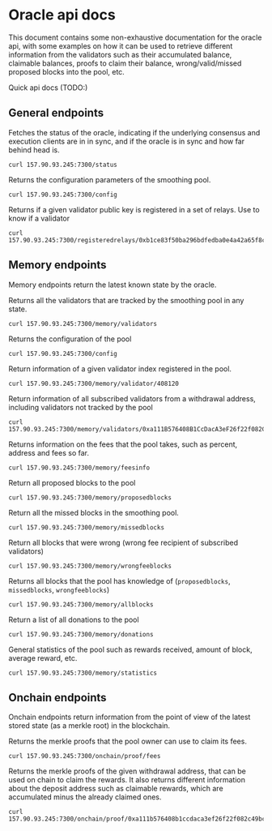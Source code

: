 # Oracle api docs

This document contains some non-exhaustive documentation for the oracle api, with some examples on how it can be used to retrieve different information from the validators such as their accumulated balance, claimable balances, proofs to claim their balance, wrong/valid/missed proposed blocks into the pool, etc.


Quick api docs (TODO:)

## General endpoints

Fetches the status of the oracle, indicating if the underlying consensus and execution clients are in in sync, and if the oracle is in sync and how far behind head is.

```
curl 157.90.93.245:7300/status
```

Returns the configuration parameters of the smoothing pool.
```
curl 157.90.93.245:7300/config
```

Returns if a given validator public key is registered in a set of relays. Use to know if a validator
```
curl 157.90.93.245:7300/registeredrelays/0xb1ce83f50ba296bdfedba0e4a42a65f8cee1bdeb2ba78aaa61b452141684930406412bbef6c0f65b4121f8fc82dbb6ba
```


## Memory endpoints

Memory endpoints return the latest known state by the oracle.


Returns all the validators that are tracked by the smoothing pool in any state.
```
curl 157.90.93.245:7300/memory/validators
```

Returns the configuration of the pool

```
curl 157.90.93.245:7300/config
```

Return information of a given validator index registered in the pool.

```
curl 157.90.93.245:7300/memory/validator/408120
```

Return information of all subscribed validators from a withdrawal address, including validators not tracked by the pool

```
curl 157.90.93.245:7300/memory/validators/0xa111B576408B1CcDacA3eF26f22f082C49bcaa55
```

Returns information on the fees that the pool takes, such as percent, address and fees so far.

```
curl 157.90.93.245:7300/memory/feesinfo
```

Return all proposed blocks to the pool

```
curl 157.90.93.245:7300/memory/proposedblocks
```

Return all the missed blocks in the smoothing pool.
```
curl 157.90.93.245:7300/memory/missedblocks
```

Return all blocks that were wrong (wrong fee recipient of subscribed validators)
```
curl 157.90.93.245:7300/memory/wrongfeeblocks
```

Returns all blocks that the pool has knowledge of (`proposedblocks`, `missedblocks`, `wrongfeeblocks`)

```
curl 157.90.93.245:7300/memory/allblocks
```

Return a list of all donations to the pool
```
curl 157.90.93.245:7300/memory/donations
```

General statistics of the pool such as rewards received, amount of block, average reward, etc.
```
curl 157.90.93.245:7300/memory/statistics
```

## Onchain endpoints

Onchain endpoints return information from the point of view of the latest stored state (as a merkle root) in the blockchain.

Returns the merkle proofs that the pool owner can use to claim its fees.

```
curl 157.90.93.245:7300/onchain/proof/fees
```

Returns the merkle proofs of the given withdrawal address, that can be used on chain to claim the rewards. It also returns different information about the deposit address such as claimable rewards, which are accumulated minus the already claimed ones.

```
curl 157.90.93.245:7300/onchain/proof/0xa111b576408b1ccdaca3ef26f22f082c49bcaa55
```
